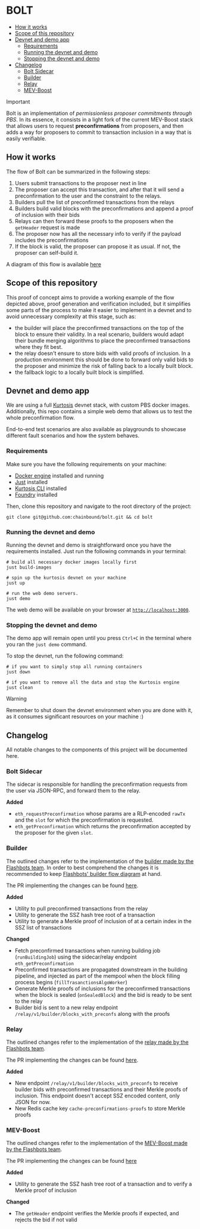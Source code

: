 # BOLT

<!-- vim-markdown-toc Marked -->

- [How it works](#how-it-works)
- [Scope of this repository](#scope-of-this-repository)
- [Devnet and demo app](#devnet-and-demo-app)
  - [Requirements](#requirements)
  - [Running the devnet and demo](#running-the-devnet-and-demo)
  - [Stopping the devnet and demo](#stopping-the-devnet-and-demo)
- [Changelog](#changelog)
  - [Bolt Sidecar](#bolt-sidecar)
  - [Builder](#builder)
  - [Relay](#relay)
  - [MEV-Boost](#mev-boost)

<!-- vim-markdown-toc -->

> [!IMPORTANT]
> Bolt is an implementation of _permissionless proposer commitments through
> PBS_. In its essence, it consists in a light fork of the current MEV-Boost
> stack that allows users to request **preconfirmations** from proposers, and
> then adds a way for proposers to commit to transaction inclusion in a way that
> is easily verifiable.

## How it works

The flow of Bolt can be summarized in the following steps:

1. Users submit transactions to the proposer next in line
2. The proposer can accept this transaction, and after that it will send a
   preconfirmation to the user and the constraint to the relays.
3. Builders pull the list of preconfirmed transactions from
   the relays
4. Builders build valid blocks with the preconfirmations and append a proof of
   inclusion with their bids
5. Relays can then forward these proofs to the proposers when the
   `getHeader` request is made
6. The proposer now has all the necessary info to verify if the payload
   includes the preconfirmations
7. If the block is valid, the proposer can propose it as usual. If not, the
   proposer can self-build it.

A diagram of this flow is available [here](https://swimlanes.io/u/hwwDL7z1P)

## Scope of this repository

This proof of concept aims to provide a working example of the flow depicted
above, proof generation and verification included, but it simplifies some parts
of the process to make it easier to implement in a devnet and to avoid
unnecessary complexity at this stage, such as:

- the builder will place the preconfirmed transactions on the top of the block
  to ensure their validity. In a real scenario, builders would adapt their bundle
  merging algorithms to place the preconfirmed transactions where they fit best.
- the relay doesn't ensure to store bids with valid proofs of inclusion. In a
  production environment this should be done to forward only valid bids to the
  proposer and minimize the risk of falling back to a locally built block.
- the fallback logic to a locally built block is simplified.

## Devnet and demo app

We are using a full [Kurtosis](https://www.kurtosis.com/) devnet stack, with
custom PBS docker images. Additionally, this repo contains a simple web demo
that allows us to test the whole preconfirmation flow.

End-to-end test scenarios are also available as playgrounds to showcase
different fault scenarios and how the system behaves.

### Requirements

Make sure you have the following requirements on your machine:

- [Docker engine](https://docs.docker.com/engine/install/) installed and running
- [Just](https://github.com/casey/just) installed
- [Kurtosis CLI](https://docs.kurtosis.com/install/) installed
- [Foundry](https://book.getfoundry.sh/getting-started/installation) installed

Then, clone this repository and navigate to the root directory of the project:

```shell
git clone git@github.com:chainbound/bolt.git && cd bolt
```

### Running the devnet and demo

Running the devnet and demo is straightforward once you have the requirements
installed. Just run the following commands in your terminal:

```shell
# build all necessary docker images locally first
just build-images

# spin up the kurtosis devnet on your machine
just up

# run the web demo servers.
just demo
```

The web demo will be available on your browser at
[`http://localhost:3000`](http://localhost:3000).

### Stopping the devnet and demo

The demo app will remain open until you press `Ctrl+C` in the terminal where
you ran the `just demo` command.

To stop the devnet, run the following command:

```shell
# if you want to simply stop all running containers
just down

# if you want to remove all the data and stop the Kurtosis engine
just clean
```

> [!WARNING]
> Remember to shut down the devnet environment when you are done with it, as it
> consumes significant resources on your machine :)

## Changelog

All notable changes to the components of this project will be documented here.

### Bolt Sidecar

The sidecar is responsible for handling the preconfirmation requests from the
user via JSON-RPC, and forward them to the relay.

**Added**

- `eth_requestPreconfirmation` whose params are a RLP-encoded `rawTx` and the `slot`
  for which the preconfirmation is requested.
- `eth_getPreconfirmation` which returns the preconfirmation accepted by the
  proposer for the given `slot`.

### Builder

The outlined changes refer to the implementation of the [builder made by
the Flashbots team](https://github.com/flashbots/builder/tree/v1.13.14-0.3.0). In order to
best comprehend the changes it is recommended to keep [Flashbots' builder flow
diagram](https://github.com/flashbots/builder/blob/v1.13.14-0.3.0/docs/builder/builder-diagram.png)
at hand.

The PR implementing the changes can be found [here](https://github.com/chainbound/bolt/pull/9).

**Added**

- Utility to pull preconfirmed transactions from the relay
- Utility to generate the SSZ hash tree root of a transaction
- Utility to generate a Merkle proof of inclusion of at a certain index
  in the SSZ list of transactions

**Changed**

- Fetch preconfirmed transactions when running building job
  (`runBuildingJob`) using the sidecar/relay endpoint `eth_getPreconfirmation`
- Preconfirmed transactions are propagated downstream in the building pipeline,
  and injected as part of the mempool when the block filling process begins
  (`fillTrasanctionsAlgoWorker`)
- Generate Merkle proofs of inclusions for the preconfirmed transactions when the block is sealed
  (`onSealedBlock`) and the bid is ready to be sent to the relay
- Builder bid is sent to a new relay endpoint `/relay/v1/builder/blocks_with_preconfs`
  along with the proofs

### Relay

The outlined changes refer to the implementation of the [relay made by the
Flashbots team](https://github.com/flashbots/mev-boost-relay/tree/v0.29.1).

The PR implementing the changes can be found
[here](https://github.com/chainbound/bolt/pull/10).

**Added**

- New endpoint `/relay/v1/builder/blocks_with_preconfs` to receive builder
  bids with preconfirmed transactions and their Merkle proofs of inclusion.
  This endpoint doesn't accept SSZ encoded content, only JSON for now.
- New Redis cache key `cache-preconfirmations-proofs` to store Merkle proofs

### MEV-Boost

The outlined changes refer to the implementation of the [MEV-Boost made by the
Flashbots team](https://github.com/flashbots/mev-boost/tree/v1.7).

The PR implementing the changes can be found [here](https://github.com/chainbound/bolt/pull/11)

**Added**

- Utility to generate the SSZ hash tree root of a transaction and to verify a
  Merkle proof of inclusion

**Changed**

- The `getHeader` endpoint verifies the Merkle proofs if expected, and rejects the bid if not valid
